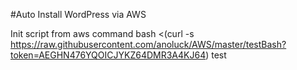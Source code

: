 #Auto Install WordPress via AWS

Init script from aws command
bash <(curl -s https://raw.githubusercontent.com/anoluck/AWS/master/testBash?token=AEGHN476YQOICJYKZ64DMR3A4KJ64) test
